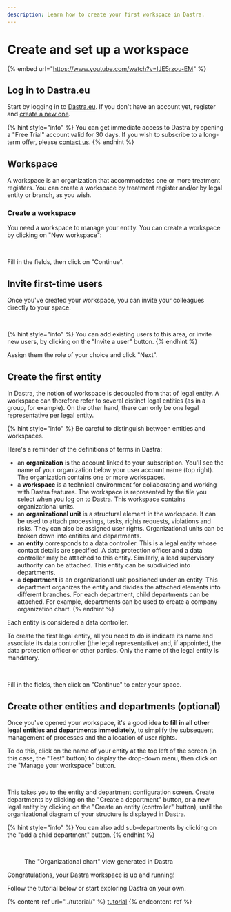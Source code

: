 ```yaml
---
description: Learn how to create your first workspace in Dastra.
---
```


# Create and set up a workspace

{% embed url="https://www.youtube.com/watch?v=IJE5rzou-EM" %}

## Log in to Dastra.eu

Start by logging in to [Dastra.eu](https://www.dastra.eu/en). If you don't have an account yet, register and [create a new one](https://app.dastra.eu/signup).

{% hint style="info" %}
You can get immediate access to Dastra by opening a "Free Trial" account valid for 30 days. If you wish to subscribe to a long-term offer, please [contact us](https://www.dastra.eu/en/contact).
{% endhint %}

## Workspace

A workspace is an organization that accommodates one or more treatment registers. You can create a workspace by treatment register and/or by legal entity or branch, as you wish.

### Create a workspace

You need a workspace to manage your entity. You can create a workspace by clicking on "New workspace":

<figure><img src="../../.gitbook/assets/Capture d’écran 2023-06-01 à 15.03.10.png" alt=""><figcaption></figcaption></figure>

Fill in the fields, then click on "Continue".

## Invite first-time users

Once you've created your workspace, you can invite your colleagues directly to your space.

<figure><img src="../../.gitbook/assets/Capture d’écran 2023-06-01 à 15.05.25.png" alt=""><figcaption></figcaption></figure>

{% hint style="info" %}
You can add existing users to this area, or invite new users, by clicking on the "Invite a user" button.
{% endhint %}

Assign them the role of your choice and click "Next".

## Create the first entity

In Dastra, the notion of workspace is decoupled from that of legal entity. A workspace can therefore refer to several distinct legal entities (as in a group, for example). On the other hand, there can only be one legal representative per legal entity.&#x20;



{% hint style="info" %}
Be careful to distinguish between entities and workspaces.&#x20;

Here's a reminder of the definitions of terms in Dastra:&#x20;

* an **organization** is the account linked to your subscription. You'll see the name of your organization below your user account name (top right). The organization contains one or more workspaces.&#x20;
* a **workspace** is a technical environment for collaborating and working with Dastra features. The workspace is represented by the tile you select when you log on to Dastra. This workspace contains organizational units.&#x20;
* an **organizational unit** is a structural element in the workspace. It can be used to attach processings, tasks, rights requests, violations and risks. They can also be assigned user rights. Organizational units can be broken down into entities and departments.&#x20;
* an **entity** corresponds to a data controller. This is a legal entity whose contact details are specified. A data protection officer and a data controller may be attached to this entity. Similarly, a lead supervisory authority can be attached. This entity can be subdivided into departments.&#x20;
* a **department** is an organizational unit positioned under an entity. This department organizes the entity and divides the attached elements into different branches. For each department, child departments can be attached. For example, departments can be used to create a company organization chart.
{% endhint %}

Each entity is considered a data controller.&#x20;

To create the first legal entity, all you need to do is indicate its name and associate its data controller (the legal representative) and, if appointed, the data protection officer or other parties. Only the name of the legal entity is mandatory.

<figure><img src="../../.gitbook/assets/Capture d’écran 2023-06-01 à 15.08.20.png" alt=""><figcaption></figcaption></figure>

Fill in the fields, then click on "Continue" to enter your space.

## Create other entities and departments (optional)

Once you've opened your workspace, it's a good idea **to fill in all other legal entities and departments immediately**, to simplify the subsequent management of processes and the allocation of user rights.&#x20;

To do this, click on the name of your entity at the top left of the screen (in this case, the "Test" button) to display the drop-down menu, then click on the "Manage your workspace" button.

<figure><img src="../../.gitbook/assets/Capture d’écran 2023-06-01 à 15.10.28.png" alt="" width="370"><figcaption></figcaption></figure>

This takes you to the entity and department configuration screen. Create departments by clicking on the "Create a department" button, or a new legal entity by clicking on the "Create an entity (controller" button), until the organizational diagram of your structure is displayed in Dastra.

{% hint style="info" %}
You can also add sub-departments by clicking on the "add a child department" button.
{% endhint %}

<figure><img src="../../.gitbook/assets/Capture d’écran 2023-06-01 à 15.13.04.png" alt=""><figcaption><p>The "Organizational chart" view generated in Dastra</p></figcaption></figure>

Congratulations, your Dastra workspace is up and running!&#x20;

Follow the tutorial below or start exploring Dastra on your own.

{% content-ref url="../tutorial/" %}
[tutorial](../tutorial/)
{% endcontent-ref %}
